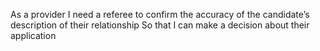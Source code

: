 As a provider
I need a referee to confirm the accuracy of the candidate’s description of their relationship
So that I can make a decision about their application
